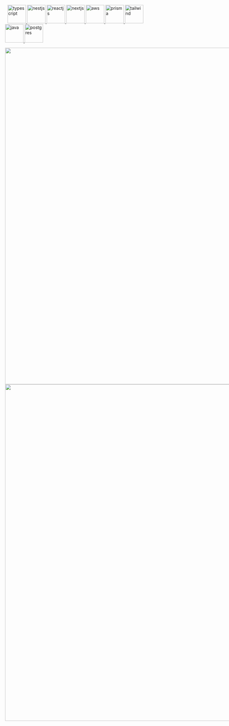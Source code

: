 &nbsp;
<a href="https://www.typescriptlang.org/" target="_blank" rel="noreferrer">
    <img src="https://skillicons.dev/icons?i=typescript" alt="typescript" width="60" height="60"/>
  </a>
  <a href="https://nestjs.com/" target="_blank" rel="noreferrer">
    <img src="https://skillicons.dev/icons?i=nestjs" alt="nestjs" width="60" height="60"/>
  </a>
    <a href="https://react.dev/" target="_blank" rel="noreferrer">
    <img src="https://skillicons.dev/icons?i=react" alt="reactjs" width="60" height="60"/>
  </a>
   <a href="https://nextjs.org/" target="_blank" rel="noreferrer">
    <img src="https://skillicons.dev/icons?i=nextjs" alt="nextjs" width="60" height="60"/>
  </a>
   <a href="https://aws.amazon.com/" target="_blank" rel="noreferrer">
    <img src="https://skillicons.dev/icons?i=aws" alt="aws" width="60" height="60"/>
  </a>
    <a href="https://www.prisma.io//" target="_blank" rel="noreferrer">
    <img src="https://skillicons.dev/icons?i=prisma" alt="prisma" width="60" height="60"/>
  </a>
 <a href="https://tailwindcss.com/" target="_blank" rel="noreferrer">
    <img src="https://skillicons.dev/icons?i=tailwind" alt="tailwind" width="60" height="60"/>
  </a>
  <a href="https://java.com/" target="_blank" rel="noreferrer">
    <img src="https://skillicons.dev/icons?i=java" alt="java" width="60" height="60"/>
  </a>
  <a href="https://postgresql.org/" target="_blank" rel="noreferrer">
    <img src="https://skillicons.dev/icons?i=postgres" alt="postgres" width="60" height="60"/>
  </a>


 <img src="https://tyemkr6ukjsfdgsehyrdytjtf.vercel.app/api/top-langs/?username=Xa-v&cache_seconds=30&layout=compact&show_icons=true&count_private=true&theme=dark" style="width:1100px !important;max-width: 1100px !important;" /> 
<img src="https://github-readme-stats.vercel.app/api/top-langs/?username=Xa-v&layout=compact&show_icons=true&count_private=true&theme=dark" style="width:1100px !important;max-width: 1100px !important;" />

<!-- [![Top Langs](https:///api/top-langs/?username=Xa-v&layout=pie)](https://github.com/Xa-v/github-readme-stats) -->


<!-- <img src="https://github-readme-stats.vercel.app/api/top-langs/?username=Xa-v&layout=pie&show_icons=true&count_private=true&theme=dark" style="width:1100px !important;max-width: 1100px !important;" /> -->
<div style="text-align: center !important;">
  </div>
